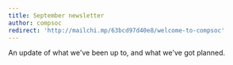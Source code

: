 ```yaml
---
title: September newsletter
author: compsoc
redirect: 'http://mailchi.mp/63bcd97d40e8/welcome-to-compsoc'
---
```


An update of what we've been up to, and what we've got planned.
